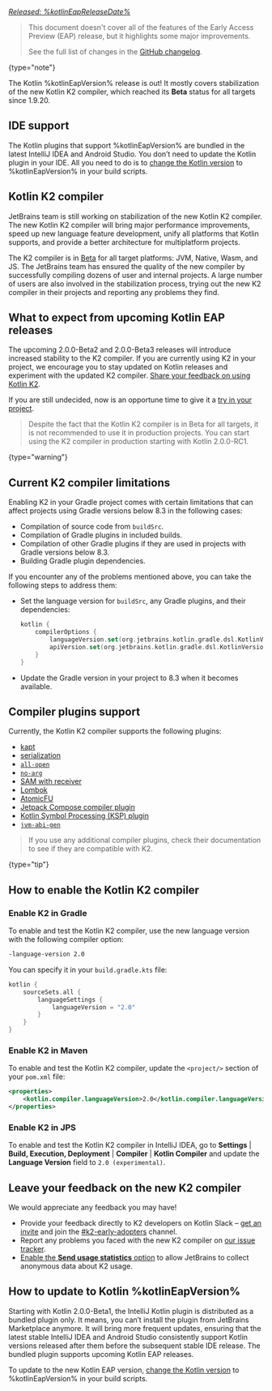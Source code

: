 [//]: # (title: What's new in Kotlin %kotlinEapVersion%)

_[Released: %kotlinEapReleaseDate%](eap.md#build-details)_

> This document doesn't cover all of the features of the Early Access Preview (EAP) release, 
> but it highlights some major improvements.
>
> See the full list of changes in the [GitHub changelog](https://github.com/JetBrains/kotlin/releases/tag/v%kotlinEapVersion%).
>
{type="note"}


The Kotlin %kotlinEapVersion% release is out! 
It mostly covers stabilization of the new Kotlin K2 compiler, 
which reached its **Beta** status for all targets since 1.9.20.

## IDE support

The Kotlin plugins that support %kotlinEapVersion% are bundled in the latest IntelliJ IDEA and Android Studio. 
You don’t need to update the Kotlin plugin in your IDE. 
All you need to do is to [change the Kotlin version](configure-build-for-eap.md) to %kotlinEapVersion% in your build scripts.

## Kotlin K2 compiler

JetBrains team is still working on stabilization of the new Kotlin K2 compiler.
The new Kotlin K2 compiler will bring major performance improvements, speed up new language feature development,
unify all platforms that Kotlin supports, and provide a better architecture for multiplatform projects.

The K2 compiler is in [Beta]() for all target platforms: JVM, Native, Wasm, and JS.
The JetBrains team has ensured the quality of the new compiler by successfully compiling dozens of user and internal projects.
A large number of users are also involved in the stabilization process, trying out the new K2 compiler in their projects and reporting any problems they find.

## What to expect from upcoming Kotlin EAP releases

The upcoming 2.0.0-Beta2 and 2.0.0-Beta3 releases will introduce increased stability to the K2 compiler.
If you are currently using K2 in your project, 
we encourage you to stay updated on Kotlin releases and experiment with the updated K2 compiler. 
[Share your feedback on using Kotlin K2](#leave-your-feedback-on-the-new-k2-compiler).

If you are still undecided, now is an opportune time to give it a [try in your project](#how-to-enable-the-kotlin-k2-compiler).

> Despite the fact that the Kotlin K2 compiler is in Beta for all targets, it is not recommended to use it in production projects.
> You can start using the K2 compiler in production starting with Kotlin 2.0.0-RC1.
>
{type="warning"}

## Current K2 compiler limitations

Enabling K2 in your Gradle project comes with certain limitations that can affect projects using Gradle versions below 8.3 in the following cases:

* Compilation of source code from `buildSrc`.
* Compilation of Gradle plugins in included builds.
* Compilation of other Gradle plugins if they are used in projects with Gradle versions below 8.3.
* Building Gradle plugin dependencies.

If you encounter any of the problems mentioned above, you can take the following steps to address them:

* Set the language version for `buildSrc`, any Gradle plugins, and their dependencies:

   ```kotlin
   kotlin {
       compilerOptions {
           languageVersion.set(org.jetbrains.kotlin.gradle.dsl.KotlinVersion.KOTLIN_1_9)
           apiVersion.set(org.jetbrains.kotlin.gradle.dsl.KotlinVersion.KOTLIN_1_9)
       }
   }
   ```

* Update the Gradle version in your project to 8.3 when it becomes available.

## Compiler plugins support

Currently, the Kotlin K2 compiler supports the following plugins:

* [kapt](whatsnew1920.md#preview-kapt-compiler-plugin-with-k2)
* [serialization](serialization.md)
* [`all-open`](all-open-plugin.md)
* [`no-arg`](no-arg-plugin.md)
* [SAM with receiver](sam-with-receiver-plugin.md)
* [Lombok](lombok.md)
* [AtomicFU](https://github.com/Kotlin/kotlinx-atomicfu)
* [Jetpack Compose compiler plugin](https://developer.android.com/jetpack/compose)
* [Kotlin Symbol Processing (KSP) plugin](ksp-overview.md)
* [`jvm-abi-gen`](https://github.com/JetBrains/kotlin/tree/master/plugins/jvm-abi-gen)

> If you use any additional compiler plugins, check their documentation to see if they are compatible with K2.
>
{type="tip"}

## How to enable the Kotlin K2 compiler

### Enable K2 in Gradle

To enable and test the Kotlin K2 compiler, use the new language version with the following compiler option:

```bash
-language-version 2.0
```

You can specify it in your `build.gradle.kts` file:

```kotlin
kotlin {
    sourceSets.all {
        languageSettings {
            languageVersion = "2.0"
        }
    }
}
```

### Enable K2 in Maven

To enable and test the Kotlin K2 compiler, update the `<project/>` section of your `pom.xml` file:

```xml
<properties>
    <kotlin.compiler.languageVersion>2.0</kotlin.compiler.languageVersion>
</properties>
```

### Enable K2 in JPS

To enable and test the Kotlin K2 compiler in IntelliJ IDEA, go to **Settings** | **Build, Execution, Deployment** |
**Compiler** | **Kotlin Compiler** and update the **Language Version** field to `2.0 (experimental)`.

## Leave your feedback on the new K2 compiler

We would appreciate any feedback you may have!

* Provide your feedback directly to K2 developers on Kotlin
  Slack – [get an invite](https://surveys.jetbrains.com/s3/kotlin-slack-sign-up?_gl=1*ju6cbn*_ga*MTA3MTk5NDkzMC4xNjQ2MDY3MDU4*_ga_9J976DJZ68*MTY1ODMzNzA3OS4xMDAuMS4xNjU4MzQwODEwLjYw)
  and join the [#k2-early-adopters](https://kotlinlang.slack.com/archives/C03PK0PE257) channel.
* Report any problems you faced with the new K2 compiler
  on [our issue tracker](https://kotl.in/issue).
* [Enable the **Send usage statistics** option](https://www.jetbrains.com/help/idea/settings-usage-statistics.html) to
  allow JetBrains to collect anonymous data about K2 usage.

## How to update to Kotlin %kotlinEapVersion%

Starting with Kotlin 2.0.0-Beta1, the IntelliJ Kotlin plugin is distributed as a bundled plugin only.
It means, you can’t install the plugin from JetBrains Marketplace anymore.
It will bring more frequent updates, ensuring that the latest stable IntelliJ IDEA and Android Studio consistently support Kotlin versions
released after them before the subsequent stable IDE release.
The bundled plugin supports upcoming Kotlin EAP releases.

To update to the new Kotlin EAP version, [change the Kotlin version](configure-build-for-eap.md) to %kotlinEapVersion% in your build scripts.